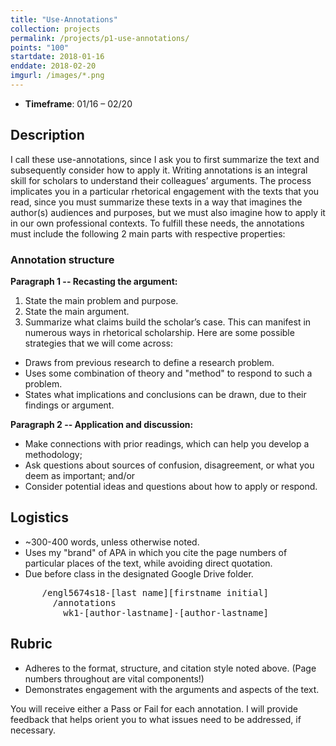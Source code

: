 ```yaml
---
title: "Use-Annotations"
collection: projects
permalink: /projects/p1-use-annotations/
points: "100"
startdate: 2018-01-16
enddate: 2018-02-20
imgurl: /images/*.png
---
```


<ul class="project-top-info">
  <li>
    <b>Timeframe</b>: 01/16 &ndash; 02/20</li>
</ul>

## Description

I call these use-annotations, since I ask you to first summarize the text and subsequently consider how to apply it. Writing annotations is an integral skill for scholars to understand their colleagues’ arguments. The process implicates you in a particular rhetorical engagement with the texts that you read, since you must summarize these texts in a way that imagines the author(s) audiences and purposes, but we must also imagine how to apply it in our own professional contexts. To fulfill these needs, the annotations must include the following 2 main parts with respective properties:

### Annotation structure
**Paragraph 1 -- Recasting the argument:**
1. State the main problem and purpose.
2. State the main argument.
3. Summarize what claims build the scholar’s case. This can manifest in numerous ways in rhetorical scholarship. Here are some possible strategies that we will come across:
  - Draws from previous research to define a research problem.
  - Uses some combination of theory and "method" to respond to such a problem.
  - States what implications and conclusions can be drawn, due to their findings or argument.

**Paragraph 2 -- Application and discussion:**
- Make connections with prior readings, which can help you develop a methodology;
- Ask questions about sources of confusion, disagreement, or what you deem as important; and/or
- Consider potential ideas and questions about how to apply or respond.

## Logistics

- ~300-400 words, unless otherwise noted.
- Uses my "brand" of APA in which you cite the page numbers of particular places of the text, while avoiding direct quotation.
- Due before class in the designated Google Drive folder.
<pre>
      /engl5674s18-[last name][firstname initial]
        /annotations
          wk1-[author-lastname]-[author-lastname]
</pre>

## Rubric

- Adheres to the format, structure, and citation style noted above. (Page numbers throughout are vital components!)
- Demonstrates engagement with the arguments and aspects of the text.

You will receive either a Pass or Fail for each annotation. I will provide feedback that helps orient you to what issues need to be addressed, if necessary.
